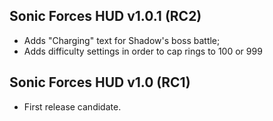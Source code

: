 ## Sonic Forces HUD v1.0.1 (RC2)
- Adds "Charging" text for Shadow's boss battle;
- Adds difficulty settings in order to cap rings to 100 or 999

## Sonic Forces HUD v1.0 (RC1)
- First release candidate.
